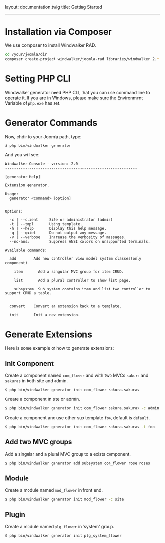layout: documentation.twig
title: Getting Started

---

# Installation via Composer

We use composer to install Windwalker RAD.

``` bash
cd /your/joomla/dir
composer create-project windwalker/joomla-rad libraries/windwalker 2.*
```

# Setting PHP CLI

Windwalker generator need PHP CLI, that you can use command line to operate it. If you are in Windows, please make sure
 the Environment Variable of `php.exe` has set.

# Generator Commands

Now, chdir to your Joomla path, type:

``` bash
$ php bin/windwalker generator
```

And you will see:

```
Windwalker Console - version: 2.0
------------------------------------------------------------

[generator Help]

Extension generator.

Usage:
  generator <command> [option]


Options:

  -c | --client     Site or administrator (admin)
  -t | --tmpl       Using template.
  -h | --help       Display this help message.
  -q | --quiet      Do not output any message.
  -v | --verbose    Increase the verbosity of messages.
  --no-ansi         Suppress ANSI colors on unsupported terminals.

Available commands:

  add        Add new controller view model system classes(only component).

    item       Add a singular MVC group for item CRUD.

    list       Add a plural controller to show list page.

    subsystem  Sub system contains item and list two controller to support CRUD a table.


  convert    Convert an extension back to a template.

  init       Init a new extension.
```

# Generate Extensions

Here is some example of how to generate extensions:

## Init Component

Create a component named `com_flower` and with two MVCs `sakura` and `sakuras` in both site and admin.

``` bash
$ php bin/windwalker generator init com_flower sakura.sakuras
```

Create a component in site or admin.

``` bash
$ php bin/windwalker generator init com_flower sakura.sakuras -c admin (site)
```

Create a component and use other sub template `foo`, default is `default`.

``` bash
$ php bin/windwalker generator init com_flower sakura.sakuras -t foo
```

## Add two MVC groups

Add a singular and a plural MVC group to a exists component.

``` bash
$ php bin/windwalker generator add subsystem com_flower rose.roses
```

## Module

Create a module named `mod_flower` in front end.

``` bash
$ php bin/windwalker generator init mod_flower -c site
```

## Plugin

Create a module named `plg_flower` in 'system' group.

``` bash
$ php bin/windwalker generator init plg_system_flower
```

